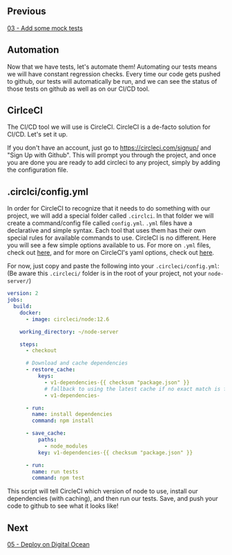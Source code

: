 
## Previous

[03 - Add some mock tests](https://github.com/full-stack-hackers/digoc-cicd-node/blob/03-testing/GUIDE.md)

## Automation

Now that we have tests, let's automate them! Automating our tests means we will have constant regression checks. Every time our code gets pushed to github, our tests will automatically be run, and we can see the status of those tests on github as well as on our CI/CD tool.

## CirlceCI

The CI/CD tool we will use is CircleCI. CircleCI is a de-facto solution for CI/CD. Let's set it up.

If you don't have an account, just go to https://circleci.com/signup/ and "Sign Up with Github". This will prompt you through the project, and once you are done you are ready to add circleci to any project, simply by adding the configuration file.

## .circlci/config.yml

In order for CircleCI to recognize that it needs to do something with our project, we will add a special folder called `.circlci`. In that folder we will create a command/config file called `config.yml`. `.yml` files have a declarative and simple syntax. Each tool that uses them has their own special rules for available commands to use. CircleCI is no different. Here you will see a few simple options available to us. For more on `.yml` files, check out [here](https://en.wikipedia.org/wiki/YAML), and for more on CircleCI's yaml options, check out [here](https://circleci.com/docs/2.0/configuration-reference/). 

For now, just copy and paste the following into your `.circleci/config.yml`: (Be aware this `.circleci/` folder is in the root of your project, not your `node-server/`)

```yaml
version: 2
jobs:
  build:
    docker:
      - image: circleci/node:12.6

    working_directory: ~/node-server

    steps:
      - checkout

      # Download and cache dependencies
      - restore_cache:
          keys:
            - v1-dependencies-{{ checksum "package.json" }}
            # fallback to using the latest cache if no exact match is found
            - v1-dependencies-

      - run:
        name: install dependencies
        command: npm install

      - save_cache:
          paths:
            - node_modules
          key: v1-dependencies-{{ checksum "package.json" }}

      - run:
        name: run tests
        command: npm test
```

This script will tell CircleCI which version of node to use, install our dependencies (with caching), and then run our tests. Save, and push your code to github to see what it looks like! 

## Next

[05 - Deploy on Digital Ocean](https://github.com/full-stack-hackers/digoc-cicd-node/blob/05-deploy/GUIDE.md)
